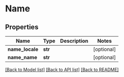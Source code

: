 # Name

## Properties
Name | Type | Description | Notes
------------ | ------------- | ------------- | -------------
**name_locale** | **str** |  | [optional] 
**name_name** | **str** |  | [optional] 

[[Back to Model list]](../README.md#documentation-for-models) [[Back to API list]](../README.md#documentation-for-api-endpoints) [[Back to README]](../README.md)


